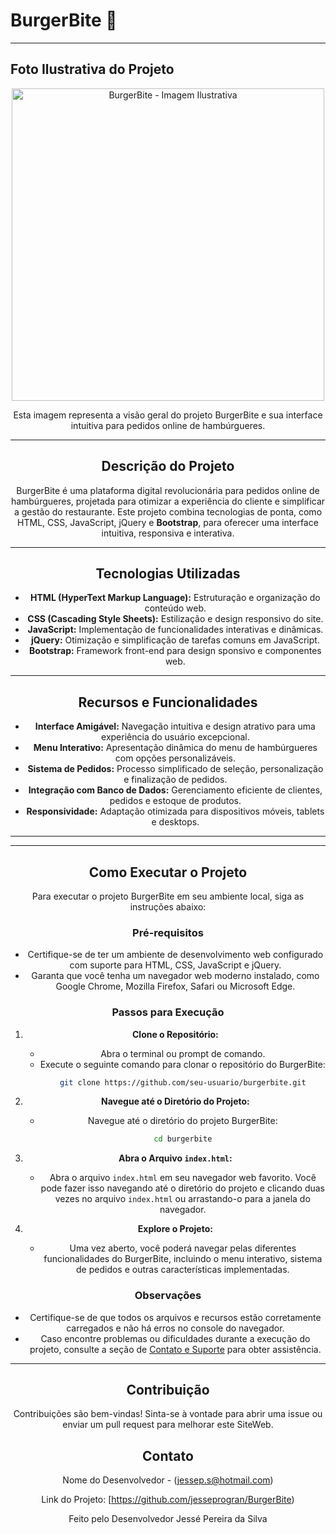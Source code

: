 # BurgerBite 🍔

---

## Foto Ilustrativa do Projeto

<div style="text-align:center;">
   
<img src="https://github.com/jesseprogran/BurgerBite/assets/113396724/9c19260a-00d5-4f5b-a86b-299cffa36f12" alt="BurgerBite - Imagem Ilustrativa" width="500">

Esta imagem representa a visão geral do projeto BurgerBite e sua interface intuitiva para pedidos online de hambúrgueres.

---

## Descrição do Projeto

BurgerBite é uma plataforma digital revolucionária para pedidos online de hambúrgueres, projetada para otimizar a experiência do cliente e simplificar a gestão do restaurante. Este projeto combina tecnologias de ponta, como HTML, CSS, JavaScript, jQuery e **Bootstrap**, para oferecer uma interface intuitiva, responsiva e interativa.

---

## Tecnologias Utilizadas

- **HTML (HyperText Markup Language):** Estruturação e organização do conteúdo web.
- **CSS (Cascading Style Sheets):** Estilização e design responsivo do site.
- **JavaScript:** Implementação de funcionalidades interativas e dinâmicas.
- **jQuery:** Otimização e simplificação de tarefas comuns em JavaScript.
- **Bootstrap:** Framework front-end para design 
sponsivo e componentes web.

---

## Recursos e Funcionalidades

- **Interface Amigável:** Navegação intuitiva e design atrativo para uma experiência do usuário excepcional.
- **Menu Interativo:** Apresentação dinâmica do menu de hambúrgueres com opções personalizáveis.
- **Sistema de Pedidos:** Processo simplificado de seleção, personalização e finalização de pedidos.
- **Integração com Banco de Dados:** Gerenciamento eficiente de clientes, pedidos e estoque de produtos.
- **Responsividade:** Adaptação otimizada para dispositivos móveis, tablets e desktops.

---

---

## Como Executar o Projeto

Para executar o projeto BurgerBite em seu ambiente local, siga as instruções abaixo:

### Pré-requisitos

- Certifique-se de ter um ambiente de desenvolvimento web configurado com suporte para HTML, CSS, JavaScript e jQuery.
- Garanta que você tenha um navegador web moderno instalado, como Google Chrome, Mozilla Firefox, Safari ou Microsoft Edge.

### Passos para Execução

1. **Clone o Repositório:**
   - Abra o terminal ou prompt de comando.
   - Execute o seguinte comando para clonar o repositório do BurgerBite:
     ```bash
     git clone https://github.com/seu-usuario/burgerbite.git
     ```

2. **Navegue até o Diretório do Projeto:**
   - Navegue até o diretório do projeto BurgerBite:
     ```bash
     cd burgerbite
     ```

3. **Abra o Arquivo `index.html`:**
   - Abra o arquivo `index.html` em seu navegador web favorito. Você pode fazer isso navegando até o diretório do projeto e clicando duas vezes no arquivo `index.html` ou arrastando-o para a janela do navegador.

4. **Explore o Projeto:**
   - Uma vez aberto, você poderá navegar pelas diferentes funcionalidades do BurgerBite, incluindo o menu interativo, sistema de pedidos e outras características implementadas.

### Observações

- Certifique-se de que todos os arquivos e recursos estão corretamente carregados e não há erros no console do navegador.
- Caso encontre problemas ou dificuldades durante a execução do projeto, consulte a seção de [Contato e Suporte](#contato-e-suporte) para obter assistência.

---




 ## Contribuição

Contribuições são bem-vindas! Sinta-se à vontade para abrir uma issue ou enviar um pull request para melhorar este SiteWeb.

## Contato

Nome do Desenvolvedor - (jessep.s@hotmail.com)

Link do Projeto: [https://github.com/jesseprogran/BurgerBite)

Feito pelo Desenvolvedor Jessé Pereira da Silva
